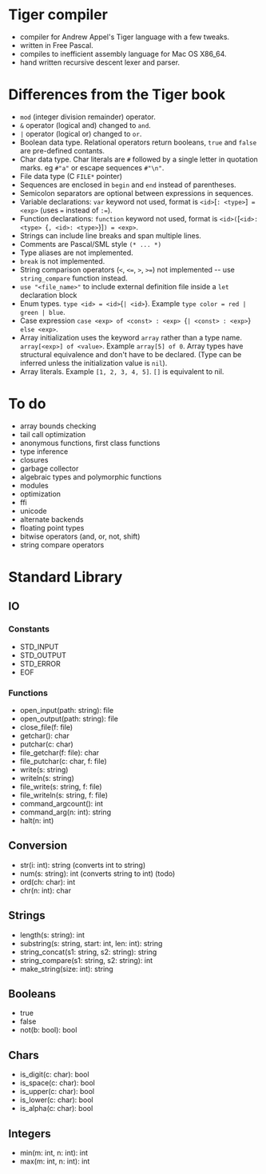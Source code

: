 # Tiger compiler

- compiler for Andrew Appel's Tiger language with a few tweaks.
- written in Free Pascal.
- compiles to inefficient assembly language for Mac OS X86_64.
- hand written recursive descent lexer and parser.

# Differences from the Tiger book

- `mod` (integer division remainder) operator.
- `&` operator (logical and) changed to `and`.
- `|` operator (logical or) changed to `or`.
- Boolean data type. Relational operators return booleans, `true` and
  `false` are pre-defined contants.
- Char data type. Char literals are `#` followed by a single letter in
  quotation marks. eg `#"a"` or escape sequences `#"\n"`.
- File data type (C `FILE*` pointer) 
- Sequences are enclosed in `begin` and `end` instead of
  parentheses.
- Semicolon separators are optional between expressions in sequences.
- Variable declarations: `var` keyword not used, format is
  `<id>`[`: <type>`]` = <exp>` (uses `=` instead of `:=`).
- Function declarations: `function` keyword not used, format is
  `<id>(`[`<id>: <type> `{`, <id>: <type>`}]`) = <exp>`.
- Strings can include line breaks and span multiple lines.
- Comments are Pascal/SML style `(* ... *)`
- Type aliases are not implemented.
- `break` is not implemented.
- String comparison operators (`<`, `<=`, `>`, `>=`) not implemented --
  use `string_compare` function instead.
- `use "<file_name>"` to include external definition file inside a `let`
  declaration block
- Enum types. `type <id> = <id>`{`| <id>`}. Example `type color = red | green | blue`.
- Case expression `case <exp> of <const> : <exp> `{`| <const> : <exp>`}` else <exp>`.
- Array initialization uses the keyword `array` rather than a type name.
  `array[<exp>] of <value>`. Example `array[5] of 0`. 
  Array types have structural equivalence and don't have to be declared. (Type can be
  inferred unless the initialization value is `nil`).
- Array literals. Example `[1, 2, 3, 4, 5]`. `[]` is equivalent to nil.


# To do

- array bounds checking
- tail call optimization
- anonymous functions, first class functions
- type inference
- closures
- garbage collector
- algebraic types and polymorphic functions
- modules
- optimization
- ffi
- unicode
- alternate backends
- floating point types
- bitwise operators (and, or, not, shift)
- string compare operators

# Standard Library

## IO

### Constants

- STD_INPUT
- STD_OUTPUT
- STD_ERROR
- EOF

### Functions

- open_input(path: string): file
- open_output(path: string): file
- close_file(f: file)
- getchar(): char
- putchar(c: char)
- file_getchar(f: file): char
- file_putchar(c: char, f: file)
- write(s: string)
- writeln(s: string)
- file_write(s: string, f: file)
- file_writeln(s: string, f: file)
- command_argcount(): int
- command_arg(n: int): string
- halt(n: int)

## Conversion

- str(i: int): string           (converts int to string)
- num(s: string): int           (converts string to int) (todo)
- ord(ch: char): int
- chr(n: int): char

## Strings

- length(s: string): int
- substring(s: string, start: int, len: int): string
- string_concat(s1: string, s2: string): string
- string_compare(s1: string, s2: string): int
- make_string(size: int): string

## Booleans

- true
- false
- not(b: bool): bool

## Chars

- is_digit(c: char): bool
- is_space(c: char): bool
- is_upper(c: char): bool
- is_lower(c: char): bool
- is_alpha(c: char): bool

## Integers

- min(m: int, n: int): int
- max(m: int, n: int): int

